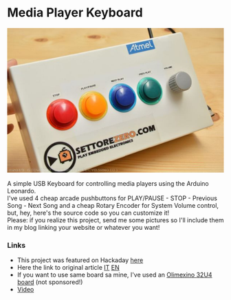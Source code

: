 # Media Player Keyboard  

![Media Player Keyboard](image.jpg)  

A simple USB Keyboard for controlling media players using the Arduino Leonardo.  
I've used 4 cheap arcade pushbuttons for PLAY/PAUSE - STOP - Previous Song - Next Song and a cheap Rotary Encoder for System Volume control, but, hey, here's the source code so you can customize it!  
Please: if you realize this project, send me some pictures so I'll include them in my blog linking your website or whatever you want!  

### Links  
- This project was featured on Hackaday [here](https://hackaday.com/2019/12/22/arcade-buttons-make-a-great-multimedia-keyboard/)
- Here the link to original article [IT](https://www.settorezero.com/wordpress/una-tastiera-usb-con-controlli-per-i-media-players-con-arduino-leonardo/) [EN](https://www.settorezero.com/wordpress/en/una-tastiera-usb-con-controlli-per-i-media-players-con-arduino-leonardo/)
- If you want to use same board sa mine, I've used an [Olimexino 32U4 board](https://www.olimex.com/Products/Duino/AVR/OLIMEXINO-32U4/open-source-hardware) (not sponsored!)
- [Video](https://www.youtube.com/watch?v=w8B4z93Y1LE)
